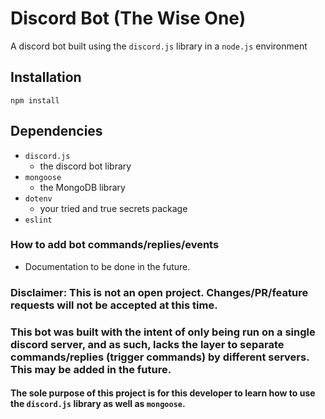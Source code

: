 # Discord Bot (The Wise One)

A discord bot built using the `discord.js` library in a `node.js` environment

## Installation

`npm install`

## Dependencies

- `discord.js`
  - the discord bot library
- `mongoose`
  - the MongoDB library
- `dotenv`
  - your tried and true secrets package
- `eslint`

### How to add bot commands/replies/events

- Documentation to be done in the future.

### **Disclaimer**: This is not an open project. Changes/PR/feature requests will not be accepted at this time.

### This bot was built with the intent of only being run on a single discord server, and as such, lacks the layer to separate commands/replies (trigger commands) by different servers. This may be added in the future.

#### The sole purpose of this project is for this developer to learn how to use the `discord.js` library as well as `mongoose`.
